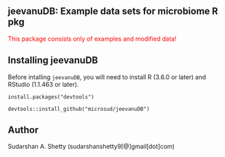 
## jeevanuDB: Example data sets for microbiome R pkg     


<font color="red">This package consists only of examples and modified data!</font>


## Installing jeevanuDB   

Before intalling `jeevanuDB`, you will need to install R (3.6.0 or later) and RStudio (1.1.463 or later).

``` 
install.packages("devtools")

devtools::install_github("microsud/jeevanuDB")
```

## Author
Sudarshan A. Shetty (sudarshanshetty9[@]gmail[dot]com)

